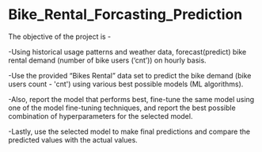 # Bike_Rental_Forcasting_Prediction

The objective of the project is - 

-Using historical usage patterns and weather data, forecast(predict) bike rental demand (number of bike users (‘cnt’)) on hourly basis.

-Use the provided “Bikes Rental” data set to predict the bike demand (bike users count - 'cnt') using various best possible models (ML algorithms). 

-Also, report the model that performs best, fine-tune the same model using one of the model fine-tuning techniques, and report the best possible combination of hyperparameters for the selected model. 

-Lastly, use the selected model to make final predictions and compare the predicted values with the actual values.
